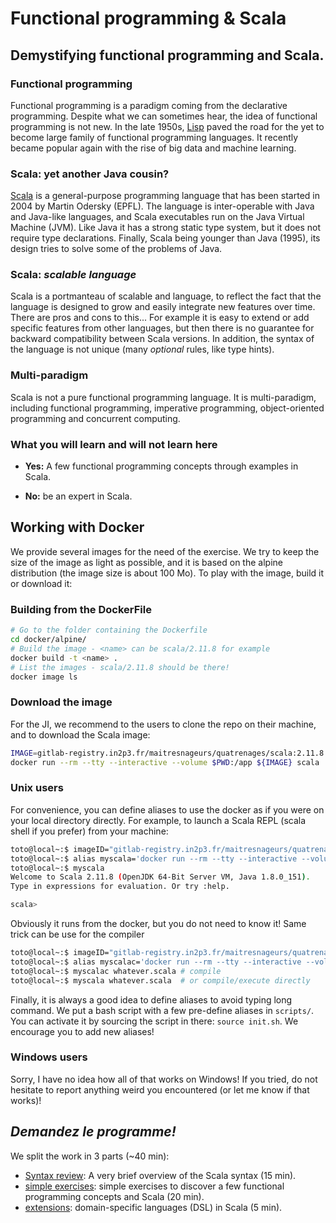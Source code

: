 # Functional programming & Scala

## Demystifying functional programming and Scala.

### Functional programming

Functional programming is a paradigm coming from the declarative programming.
Despite what we can sometimes hear, the idea of functional programming is not new. In the late 1950s, [Lisp](https://en.wikipedia.org/wiki/Lisp_(programming_language)) paved the road for the yet to become large family of functional programming languages. It recently became popular again with the rise of big data and machine learning.

### Scala: yet another Java cousin?

[Scala](https://scala-lang.org/) is a general-purpose programming language that has been started in 2004 by Martin Odersky (EPFL).
The language is inter-operable with Java and Java-like languages, and Scala executables run on the Java Virtual Machine (JVM). Like Java it has a strong static type system, but it does not require type declarations.
Finally, Scala being younger than Java (1995), its design tries to solve some of the problems of Java.

### Scala: _scalable language_

Scala is a portmanteau of scalable and language, to reflect the fact that the language is designed to grow and easily integrate new features over time. There are pros and cons to this... For example it is easy to extend or add specific features from other languages, but then there is no guarantee for backward compatibility between Scala versions. In addition, the syntax of the language is not unique (many _optional_ rules, like type hints).

### Multi-paradigm

Scala is not a pure functional programming language. It is multi-paradigm, including functional programming, imperative programming, object-oriented programming and concurrent computing.

### What you will learn and will not learn here

- **Yes:** A few functional programming concepts through examples in Scala.

- **No:** be an expert in Scala.

## Working with Docker

We provide several images for the need of the exercise. We try to keep the size of the image as light as possible, and it is based on the alpine distribution (the image size is about 100 Mo). To play with the image, build it or download it:

### Building from the DockerFile

```bash
# Go to the folder containing the Dockerfile
cd docker/alpine/
# Build the image - <name> can be scala/2.11.8 for example
docker build -t <name> .
# List the images - scala/2.11.8 should be there!
docker image ls
```

### Download the image

For the JI, we recommend to the users to clone the repo on their machine, and to download the Scala image:

```bash
IMAGE=gitlab-registry.in2p3.fr/maitresnageurs/quatrenages/scala:2.11.8
docker run --rm --tty --interactive --volume $PWD:/app ${IMAGE} scala
```

### Unix users

For convenience, you can define aliases to use the docker as if you were on your local directory directly. For example, to launch a Scala REPL (scala shell if you prefer) from your machine:

```bash
toto@local~:$ imageID="gitlab-registry.in2p3.fr/maitresnageurs/quatrenages/scala:2.11.8"
toto@local~:$ alias myscala='docker run --rm --tty --interactive --volume $PWD:/app ${imageID} scala'
toto@local~:$ myscala
Welcome to Scala 2.11.8 (OpenJDK 64-Bit Server VM, Java 1.8.0_151).
Type in expressions for evaluation. Or try :help.

scala>
```

Obviously it runs from the docker, but you do not need to know it! Same trick can be use for the compiler

```bash
toto@local~:$ imageID="gitlab-registry.in2p3.fr/maitresnageurs/quatrenages/scala:2.11.8"
toto@local~:$ alias myscalac='docker run --rm --tty --interactive --volume $PWD:/app ${imageID} scalac'
toto@local~:$ myscalac whatever.scala # compile
toto@local~:$ myscala whatever.scala  # or compile/execute directly
```

Finally, it is always a good idea to define aliases to avoid typing long command. We put a bash script with a few pre-define aliases in `scripts/`. You can activate it by sourcing the script in there: `source init.sh`. We encourage you to add new aliases!

### Windows users

Sorry, I have no idea how all of that works on Windows!
If you tried, do not hesitate to report anything weird you encountered (or let me know if that works)!

## *Demandez le programme!*

We split the work in 3 parts (~40 min):

- [Syntax review](https://github.com/astrolabsoftware/scala-tutorials/tree/master/01_syntax): A very brief overview of the Scala syntax (15 min).
- [simple exercises](https://github.com/astrolabsoftware/scala-tutorials/tree/master/02_simple_exercises): simple exercises to discover a few functional programming concepts and Scala (20 min).
- [extensions](https://github.com/astrolabsoftware/scala-tutorials/tree/master/03_extensions): domain-specific languages (DSL) in Scala (5 min).
